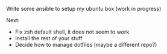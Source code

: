 Write some ansible to setup my ubuntu box (work in progress)

Next:
- Fix zsh default shell, it does not seem to work
- Install the rest of your stuff
- Decide how to manage dotfiles (maybe a different repo?)